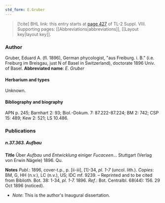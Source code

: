 ```yaml
---
std_form: E.Gruber
---
```


> [!cite] BHL link: this entry starts at [page 427](https://www.biodiversitylibrary.org/page/33258905) of TL-2 Suppl. VIII.
> Supporting pages: [[Abbreviations|abbreviations]], [[Layout key|layout key]].

### Author

Gruber, Eduard A. (fl. 1896), German phycologist, "aus Freiburg. i. B." (i.e. Freiburg im Breisgau, just N of Basel in Switzerland), doctorate 1896 Univ. of Basel. 
**Abbreviated name**: *E. Gruber*

#### Herbarium and types

Unknown.

#### Bibliography and biography

APN p. 245; Barnhart 2: 93; Biol.-Dokum. 7: 87.222-87.224; BM 2: 742; CSP 15: 489; Kew 2: 521; LS 10.486.

### Publications

##### n.37.363. Aufbau

**Title**
Über *Aufbau* und *Entwicklung* einiger *Fucaceen*... Stuttgart (Verlag von Erwin Nägele) 1896. Qu.

**Notes**
*Publ*.: 1896, cover-t.p., p. \[ii-iii\], \[1\]-34, *pl. 1-7* (uncol. lith.). *Copies*: BM, G, HH (n.v.), LC (n.v.), US; IDC mf. 9239. – Reprinted and to be cited from Biblioth. Bot. 38: 1-34, *pl. 1-7.* 1896.
*Ref*.: Bot. Centralbl. 68(44): 156. 29 Oct 1896 (noticed).
- *Note*: This is the author's Inaugural dissertation.

